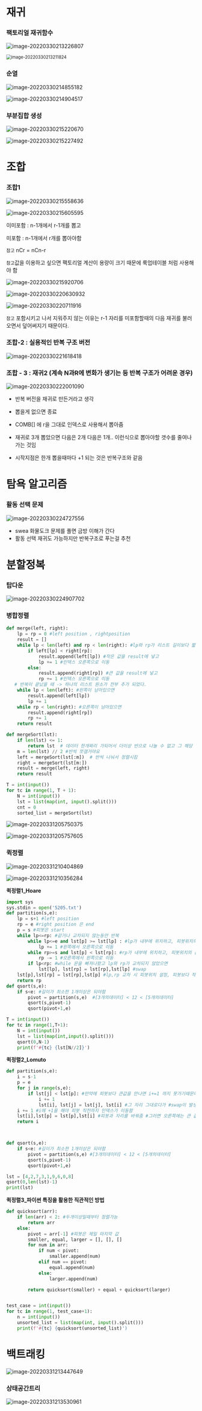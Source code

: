 # 재귀

### 팩토리얼 재귀함수

![image-20220330213226807](알고리즘응용2.assets/image-20220330213226807.png)



<img src="알고리즘응용2.assets/image-20220330213211824.png" alt="image-20220330213211824" style="zoom:80%;" />



### 순열

![image-20220330214855182](알고리즘응용2.assets/image-20220330214855182.png)

![image-20220330214904517](알고리즘응용2.assets/image-20220330214904517.png)



### 부분집합 생성

![image-20220330215220670](알고리즘응용2.assets/image-20220330215220670.png)

![image-20220330215227492](알고리즘응용2.assets/image-20220330215227492.png)



# 조합

### 조합1

![image-20220330215558636](알고리즘응용2.assets/image-20220330215558636.png)

![image-20220330215605595](알고리즘응용2.assets/image-20220330215605595.png)

이미포함 : n-1개에서 r-1개를 뽑고

미포함 :  n-1개에서 r개를 뽑아야함

`참고` nCr = nCn-r

`참고`값을 이용하고 싶으면 팩토리얼 계산이 용량이 크기 때문에 룩업테이블 처럼 사용해야 함

![image-20220330215920706](알고리즘응용2.assets/image-20220330215920706.png)



![image-20220330220630932](알고리즘응용2.assets/image-20220330220630932.png)

![image-20220330220711916](알고리즘응용2.assets/image-20220330220711916.png)

`참고` 포함시키고 나서 지워주지 않는 이유는  r-1 자리를  미포함할때의 다음 재귀를 불러오면서 덮어써지기 때문이다. 



### 조합-2 : 실용적인 반복 구조 버전

![image-20220330221618418](알고리즘응용2.assets/image-20220330221618418.png)



### 조합 - 3 : 재귀2 (계속 N과R에 변화가 생기는 등 반복 구조가 어려운 경우)



![image-20220330222001090](알고리즘응용2.assets/image-20220330222001090.png)

- 반복 버전을 재귀로 만든거라고 생각

- 뽑을게 없으면 종료
- COMB[] 에 r을 그대로 인덱스로 사용해서 뽑아줌
- 재귀로 3개 뽑았으면 다음은 2개 다음은 1개.. 이런식으로 뽑아야할 갯수를 줄여나가는 것임
- 시작지점은 한개 뽑을때마다 +1 되는 것은 반복구조와 같음





# 탐욕 알고리즘

### 활동 선택 문제

![image-20220330224727556](알고리즘응용2.assets/image-20220330224727556.png)

- swea 화물도크 문제를 풀면 금방 이해가 간다
- 활동 선택 재귀도 가능하지만 반복구조로 푸는걸 추천





# 분할정복

### 탑다운

![image-20220330224907702](알고리즘응용2.assets/image-20220330224907702.png)



### 병합정렬

```python
def merge(left, right):
    lp = rp = 0 #left position , rightposition
    result = []
    while lp < len(left) and rp < len(right): #lp와 rp가 리스트 길이보다 짧은 동안 # 하나가 끝날때까지 비교하며 병합
        if left[lp] < right[rp]:
            result.append(left[lp]) #작은 값을 result에 넣고
            lp += 1 #인덱스 오른쪽으로 이동
        else:
            result.append(right[rp]) #큰 값을 result에 넣고
            rp += 1 #인덱스 오른쪽으로 이동
   # 반복이 끝났을 때 -> 하나의 리스트 원소가 전부 추가 되었다.
    while lp < len(left): #왼쪽이 남아있으면
        result.append(left[lp])
        lp += 1
    while rp < len(right): #오른쪽이 남아있으면
        result.append(right[rp])
        rp += 1
    return result

def mergeSort(lst):
    if len(lst) <= 1:
        return lst  # 데이터 한개짜리 가되어서 더이상 반으로 나눌 수 없고 그 해당 한개의 데이터 들의 정렬이 끝났으니 머지하고 다시 위 스택으로 올라가라고 알려주는 역할을 함 재귀에 꼭 필요한 조건
    m = len(lst) // 2 #반씩 쪼갤거야요
    left = mergeSort(lst[:m])  # 반씩 나눠서 정렬시킴
    right = mergeSort(lst[m:])
    result = merge(left, right)
    return result

T = int(input())
for tc in range(1, T + 1):
    N = int(input())
    lst = list(map(int, input().split()))
    cnt = 0
    sorted_list = mergeSort(lst)

```

![image-20220331205750375](알고리즘응용2.assets/image-20220331205750375.png)

![image-20220331205757605](알고리즘응용2.assets/image-20220331205757605.png)



### 퀵정렬

![image-20220331210404869](알고리즘응용2.assets/image-20220331210404869.png)

![image-20220331210356284](알고리즘응용2.assets/image-20220331210356284.png)



**퀵정렬1_Hoare**

```python
import sys
sys.stdin = open('5205.txt')
def partition(s,e):
    lp = s+1 #left position
    rp = e #right position 은 end
    p = s #피봇은 start
    while lp<=rp: #같거나 교차되지 않는동안 반복
        while lp<=e and lst[p] >= lst[lp] : #lp가 내부에 위치하고, 피봇위치의 값보다 lp 값이 작은동안(같은 수 정렬 시 같다도 한쪽에 포함)
            lp += 1 #왼쪽에서 오른쪽으로 이동
        while rp>=s and lst[p] < lst[rp]: #rp가 내부에 위치하고, 피봇위치의 값보다 rp 값이 큰 동안
            rp -= 1 #오른쪽에서 왼쪽으로 이동
        if lp<rp: #while 문을 빠져나왔고 lp와 rp가 교차되지 않았으면
            lst[lp], lst[rp] = lst[rp],lst[lp] #swap
    lst[p],lst[rp] = lst[rp],lst[p] #lp,rp 교차 시 피봇위치 설정, 피봇보다 작은값인 rp와 교환해줘야 피봇을 기준으로 좌측이 작은값
    return rp
def qsort(s,e):
    if s<e: #길이가 최소한 1개이상은 되야함
        pivot = partition(s,e)  #[3개의데이터] < 12 < [5개의데이터]
        qsort(s,pivot-1)
        qsort(pivot+1,e)

T = int(input())
for tc in range(1,T+1):
    N = int(input())
    lst = list(map(int,input().split()))
    qsort(0,N-1)
    print(f'#{tc} {lst[N//2]}')
```



**퀵정렬2_Lomuto**

```python
def partition(s,e):
    i = s-1
    p = e
    for j in range(s,e):
        if lst[j] < lst[p]: #만약에 피봇보다 큰값을 만나면 i+=1 까지 못가기때문에 i와j 값이 같다가 이제 더이상 같지가 않고 차이가 생겨서 swap이 발생
            i += 1
            lst[i], lst[j] = lst[j], lst[i] #그 자리 그대로다가 #swap이 발생
    i += 1 #i에 +1을 해야 피봇 직전까지 인덱스가 이동함
    lst[i],lst[p] = lst[p],lst[i] #피봇과 자리를 바꿔줌 #그러면 오른쪽에는 큰 값만 남아있게 되는 것임
    return i



def qsort(s,e):
    if s<e: #길이가 최소한 1개이상은 되야함
        pivot = partition(s,e) #[3개의데이터] < 12 < [5개의데이터]
        qsort(s,pivot-1)
        qsort(pivot+1,e)

lst = [4,2,7,3,1,9,6,0,8]
qsort(0,len(lst)-1)
print(lst)
```



**퀵정렬3_파이썬 특징을 활용한 직관적인 방법**

```python
def quicksort(arr):
    if len(arr) < 2: #두개이상일때부터 정렬가능
        return arr
    else:
        pivot = arr[-1] #피봇은 제일 마지막 값
        smaller, equal, larger = [], [], []
        for num in arr:
            if num < pivot:
                smaller.append(num)
            elif num == pivot:
                equal.append(num)
            else:
                larger.append(num)

        return quicksort(smaller) + equal + quicksort(larger)


test_case = int(input())
for tc in range(1, test_case+1):
    n = int(input())
    unsorted_list = list(map(int, input().split()))
    print(f'#{tc} {quicksort(unsorted_list)')
```





# 백트래킹

![image-20220331213447649](알고리즘응용2.assets/image-20220331213447649.png)



### 상태공간트리

![image-20220331213530961](알고리즘응용2.assets/image-20220331213530961.png)
